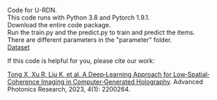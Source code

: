 Code for U-RDN.  
This code runs with Python 3.8 and Pytorch 1.9.1.  
Download the entire code package.  
Run the train.py and the predict.py to train and predict the items.  
There are different parameters in the "parameter" folder.  
[Dataset](https://figshare.com/articles/figure/data_zip/19453679 "悬停显示")

If this code is helpful for you, please cite our work:

[Tong X, Xu R, Liu K, et al. A Deep‐Learning Approach for Low‐Spatial‐Coherence Imaging in Computer‐Generated Holography](https://doi.org/10.1002/adpr.202200264). Advanced Photonics Research, 2023, 4(1): 2200264.<br/>
